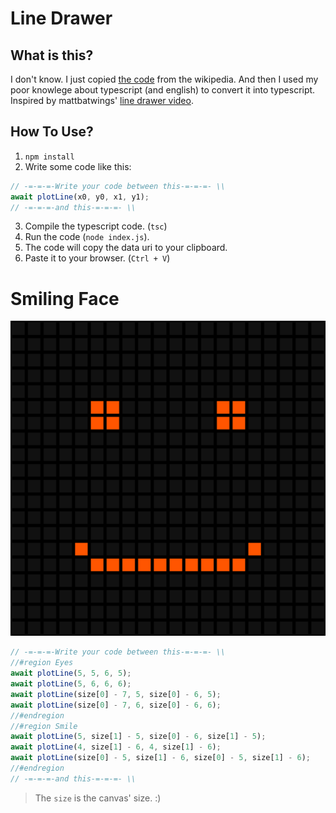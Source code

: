 # Line Drawer

## What is this?

I don't know. I just copied [the code](https://en.wikipedia.org/wiki/Bresenham's_line_algorithm#Algorithm) from the wikipedia. And then I used my poor knowlege about typescript (and english) to convert it into typescript. Inspired by mattbatwings' [line drawer video](https://youtu.be/vfPGuUDuwmo).

## How To Use?

1. `npm install`
2. Write some code like this:

```js
// -=-=-=-Write your code between this-=-=-=- \\
await plotLine(x0, y0, x1, y1);
// -=-=-=-and this-=-=-=- \\
```

3. Compile the typescript code. (`tsc`)
4. Run the code (`node index.js`).
5. The code will copy the data uri to your clipboard.
6. Paste it to your browser. (`Ctrl + V`)

# Smiling Face

![./smiling.png](./smiling.png)

```js
// -=-=-=-Write your code between this-=-=-=- \\
//#region Eyes
await plotLine(5, 5, 6, 5);
await plotLine(5, 6, 6, 6);
await plotLine(size[0] - 7, 5, size[0] - 6, 5);
await plotLine(size[0] - 7, 6, size[0] - 6, 6);
//#endregion
//#region Smile
await plotLine(5, size[1] - 5, size[0] - 6, size[1] - 5);
await plotLine(4, size[1] - 6, 4, size[1] - 6);
await plotLine(size[0] - 5, size[1] - 6, size[0] - 5, size[1] - 6);
//#endregion
// -=-=-=-and this-=-=-=- \\
```

> The `size` is the canvas' size. :)
